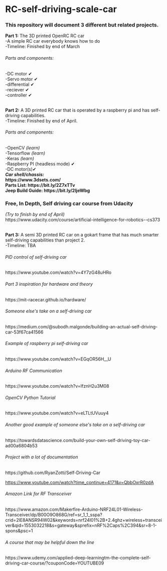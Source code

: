 # RC-self-driving-scale-car

<h3>This repository will document 3 different but related projects.</h3>

<b>Part 1:</b> The 3D printed OpenRC RC car <br>
  -A simple RC car everybody knows how to do <br>
  -Timeline: Finished by end of March
  <h6>Parts and components:</h6>
  -DC motor ✔<br>
  -Servo motor ✔<br>
  -differential ✔<br>
  -reciever ✔<br>
  -controller ✔<br>
  
<br><b>Part 2:</b> A 3D printed RC car that is operated by a raspberry pi and has self-driving capabilities. <br>
  -Timeline: Finished by end of April. 
  <h6>Parts and components:</h6>
  -OpenCV <i>(learn)</i> <br> 
  -Tensorflow <i>(learn)</i><br> 
  -Keras <i>(learn)</i><br> 
  -Raspberry PI (headless mode) ✔<br>
  -DC motor(s)✔<br>
  <i><b>Car shell/chassis:</i><br>https://www.3dsets.com/</b><br>
  <b>Parts List: https://bit.ly/2Z7xTTv </b><br>
  <b>Jeep Build Guide: https://bit.ly/2IjeWbg</b> 
  
  <h3>Free, In Depth, Self driving car course from Udacity</h3> 
  <i>(Try to finish by end of April)</i> <br>
https://www.udacity.com/course/artificial-intelligence-for-robotics--cs373<br>

<br><b>Part 3:</b> A semi 3D printed RC car on a gokart frame that has much smarter self-driving capabilities than project 2. <br> 
  -Timeline: TBA
  
<h6>PID control of self-driving car</h6>
https://www.youtube.com/watch?v=4Y7zG48uHRo <br>
  
<h6>Part 3 inspiration for hardware and theory</h6>
https://mit-racecar.github.io/hardware/ <br>
  
<h6>Someone else's take on a self-driving car</h6>
https://medium.com/@subodh.malgonde/building-an-actual-self-driving-car-53f67ca41566 <br>
  
<h6>Example of raspberry pi self-driving car</h6>
https://www.youtube.com/watch?v=EGqOR56H__U<br>

<h6>Arduino RF Communication </h6>
https://www.youtube.com/watch?v=IfznH2u3M08<br>

<h6>OpenCV Python Tutorial </h6> 
https://www.youtube.com/watch?v=eLTLtUVuuy4<br>

<h6>Another good example of someone else's take on a self-driving car</h6>
https://towardsdatascience.com/build-your-own-self-driving-toy-car-ad00a6804b53<br>

<h6>Project with a lot of documentation</h6>
https://github.com/RyanZotti/Self-Driving-Car<br>


https://www.youtube.com/watch?time_continue=4171&v=QbbOxrR0zdA

<h6>Amazon Link for RF Transceiver</h6>
https://www.amazon.com/Makerfire-Arduino-NRF24L01-Wireless-Transceiver/dp/B00O9O868G/ref=sr_1_1_sspa?crid=2IE8ANSR94W02&keywords=nrf24l01%2B+2.4ghz+wireless+transceiver&qid=1553032218&s=gateway&sprefix=nRF%2Caps%2C394&sr=8-1-spons&psc=1<br>

<h6>A course that may be helpful down the line</h6>
https://www.udemy.com/applied-deep-learningtm-the-complete-self-driving-car-course/?couponCode=YOUTUBE09







